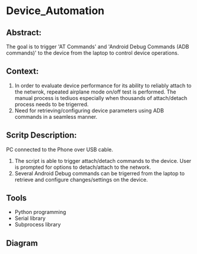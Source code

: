 # Device_Automation

## Abstract:
The goal is to trigger 'AT Commands' and 'Android Debug Commands (ADB commands)' to the device from the laptop to control device operations.

## Context:
1. In order to evaluate device performance for its ability to reliably attach to the netwrok, repeated airplane mode on/off test is performed.
The manual process is tediuos especially when thousands of attach/detach process needs to be trigerred.
2. Need for retrieving/configuring device parameters using ADB commands in a seamless manner. 

## Scritp Description:
PC connected to the Phone over USB cable.
1. The script is able to trigger attach/detach commands to the device. User is prompted for options to detach/attach to the network.
2. Several Android Debug commands can be trigerred from the laptop to retrieve and configure changes/settings on the device.


## Tools
- Python programming
- Serial library 
- Subprocess library

## Diagram

